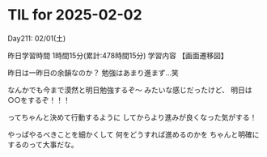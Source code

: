 # TIL for 2025-02-02
Day211: 02/01(土)

昨日学習時間 1時間15分(累計:478時間15分)
学習内容 【画面遷移図】

昨日は一昨日の余韻なのか？
勉強はあまり進まず…笑

なんかでも今まで漠然と明日勉強するぞ〜
みたいな感じだったけど、
明日は○○をするぞ！！！

ってちゃんと決めて行動するように
してからより進みが良くなった気がする！

やっぱやるべきことを細かくして
何をどうすれば進めるのかを
ちゃんと明確にするのって大事だな。